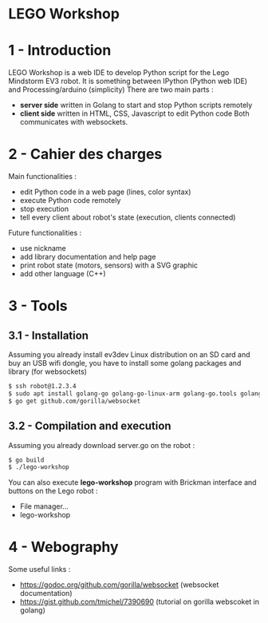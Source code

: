 # LEGO Workshop


1 - Introduction
================
LEGO Workshop is a web IDE to develop Python script for the Lego Mindstorm EV3 robot.
It is something between IPython (Python web IDE) and Processing/arduino (simplicity)
There are two main parts :
  * **server side** written in Golang to start and stop Python scripts remotely
  * **client side** written in HTML, CSS, Javascript to edit Python code
Both communicates with websockets.


2 - Cahier des charges
======================
Main functionalities :
  * edit Python code in a web page (lines, color syntax)
  * execute Python code remotely
  * stop execution
  * tell every client about robot's state (execution, clients connected)

Future functionalities :
  * use nickname
  * add library documentation and help page
  * print robot state (motors, sensors) with a SVG graphic
  * add other language (C++)


3 - Tools
==========
3.1 - Installation
------------------
Assuming you already install ev3dev Linux distribution on an SD card and buy
an USB wifi dongle, you have to install some golang packages and library (for
websockets)
```bash
$ ssh robot@1.2.3.4
$ sudo apt install golang-go golang-go-linux-arm golang-go.tools golang-src (packages de base)
$ go get github.com/gorilla/websocket
```

3.2 - Compilation and execution
-------------------------------
Assuming you already download server.go on the robot :
```bash
$ go build
$ ./lego-workshop
```
You can also execute **lego-workshop** program with Brickman interface and
buttons on the Lego robot :
  * File manager...
  * lego-workshop


4 - Webography
===============
Some useful links :
  * https://godoc.org/github.com/gorilla/websocket (websocket documentation)
  * https://gist.github.com/tmichel/7390690 (tutorial on gorilla webscoket in golang)

